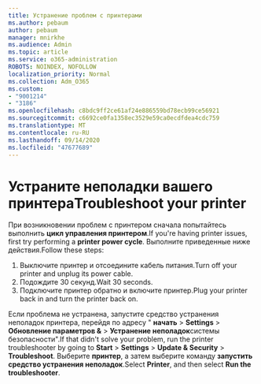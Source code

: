 ```yaml
---
title: Устранение проблем с принтерами
ms.author: pebaum
author: pebaum
manager: mnirkhe
ms.audience: Admin
ms.topic: article
ms.service: o365-administration
ROBOTS: NOINDEX, NOFOLLOW
localization_priority: Normal
ms.collection: Adm_O365
ms.custom:
- "9001214"
- "3186"
ms.openlocfilehash: c8bdc9ff2ce61af24e886559bd78ecb99ce56921
ms.sourcegitcommit: c6692ce0fa1358ec3529e59ca0ecdfdea4cdc759
ms.translationtype: MT
ms.contentlocale: ru-RU
ms.lasthandoff: 09/14/2020
ms.locfileid: "47677689"
---
```

# <a name="troubleshoot-your-printer"></a><span data-ttu-id="089ff-102">Устраните неполадки вашего принтера</span><span class="sxs-lookup"><span data-stu-id="089ff-102">Troubleshoot your printer</span></span>

<span data-ttu-id="089ff-103">При возникновении проблем с принтером сначала попытайтесь выполнить **цикл управления принтером**.</span><span class="sxs-lookup"><span data-stu-id="089ff-103">If you're having printer issues, first try performing a **printer power cycle**.</span></span> <span data-ttu-id="089ff-104">Выполните приведенные ниже действия.</span><span class="sxs-lookup"><span data-stu-id="089ff-104">Follow these steps:</span></span>

1. <span data-ttu-id="089ff-105">Выключите принтер и отсоедините кабель питания.</span><span class="sxs-lookup"><span data-stu-id="089ff-105">Turn off your printer and unplug its power cable.</span></span>
2. <span data-ttu-id="089ff-106">Подождите 30 секунд.</span><span class="sxs-lookup"><span data-stu-id="089ff-106">Wait 30 seconds.</span></span>
3. <span data-ttu-id="089ff-107">Подключите принтер обратно и включите принтер.</span><span class="sxs-lookup"><span data-stu-id="089ff-107">Plug your printer back in and turn the printer back on.</span></span>

<span data-ttu-id="089ff-108">Если проблема не устранена, запустите средство устранения неполадок принтера, перейдя по адресу " **начать**  >  **Settings**  >  **Обновление параметров &**  >  **Устранение неполадок**системы безопасности".</span><span class="sxs-lookup"><span data-stu-id="089ff-108">If that didn't solve your problem, run the printer troubleshooter by going to **Start** > **Settings** > **Update & Security** > **Troubleshoot**.</span></span> <span data-ttu-id="089ff-109">Выберите **принтер**, а затем выберите команду **запустить средство устранения неполадок**.</span><span class="sxs-lookup"><span data-stu-id="089ff-109">Select **Printer**, and then select **Run the troubleshooter**.</span></span>